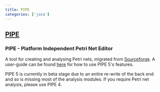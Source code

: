 ```yaml
---
title: PIPE
categories: ['java']
---
```

## [PIPE](https://github.com/sarahtattersall/PIPE)

### PIPE - Platform Independent Petri Net Editor


A tool for creating and analysing Petri nets, migrated from [Sourceforge](http://pipe2.sourceforge.net/about.html). A user-guide can be found [here](http://sarahtattersall.github.io/PIPE/) for how to use PIPE 5's features.

PIPE 5 is currently in beta stage due to an entire re-write of the back end and so is missing most of the analysis modules. If you require Petri net analysis, please use PIPE 4.
